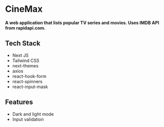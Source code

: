 # CineMax
**A web application that lists popular TV series and movies. Uses IMDB API from rapidapi.com.**
## Tech Stack
- Next JS
- Tailwind CSS
- next-themes
- axios
- react-hook-form
- react-spinners
- react-input-mask

## Features
- Dark and light mode
- Input validation

